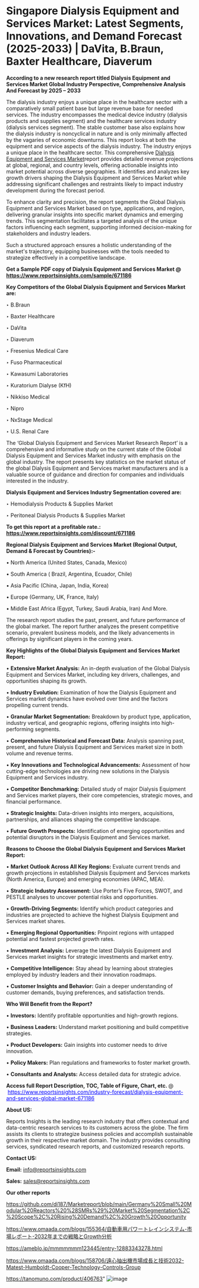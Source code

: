 # Singapore Dialysis Equipment and Services Market: Latest Segments, Innovations, and Demand Forecast (2025-2033) | DaVita, B.Braun, Baxter Healthcare, Diaverum

<strong>According to a new research report titled Dialysis Equipment and Services Market Global Industry Perspective, Comprehensive Analysis And Forecast by 2025 – 2033</strong>

The dialysis industry enjoys a unique place in the healthcare sector with a comparatively small patient base but large revenue base for needed services. The industry encompasses the medical device industry (dialysis products and supplies segment) and the healthcare services industry (dialysis services segment). The stable customer base also explains how the dialysis industry is noncyclical in nature and is only minimally affected by the vagaries of economic downturns. This report looks at both the equipment and service aspects of the dialysis industry. The industry enjoys a unique place in the healthcare sector. This comprehensive <a href=https://www.reportsinsights.com/sample/671186>Dialysis Equipment and Services Market</a>report provides detailed revenue projections at global, regional, and country levels, offering actionable insights into market potential across diverse geographies. It identifies and analyzes key growth drivers shaping the Dialysis Equipment and Services Market while addressing significant challenges and restraints likely to impact industry development during the forecast period.

To enhance clarity and precision, the report segments the Global Dialysis Equipment and Services Market based on type, applications, and region, delivering granular insights into specific market dynamics and emerging trends. This segmentation facilitates a targeted analysis of the unique factors influencing each segment, supporting informed decision-making for stakeholders and industry leaders.

Such a structured approach ensures a holistic understanding of the market's trajectory, equipping businesses with the tools needed to strategize effectively in a competitive landscape.

<strong>Get a Sample PDF copy of Dialysis Equipment and Services Market </strong><strong>@<a href=https://www.reportsinsights.com/sample/671186 style=color:#0000ff;> https://www.reportsinsights.com/sample/671186</a></strong></font>

<strong>Key Competitors of the Global Dialysis Equipment and Services Market are:</strong>

‣ B.Braun

‣ Baxter Healthcare

‣ DaVita

‣ Diaverum

‣ Fresenius Medical Care

‣ Fuso Pharmaceutical

‣ Kawasumi Laboratories

‣ Kuratorium Dialyse (KfH)

‣ Nikkiso Medical

‣ Nipro

‣ NxStage Medical

‣ U.S. Renal Care

The ‘Global Dialysis Equipment and Services Market Research Report’ is a comprehensive and informative study on the current state of the Global Dialysis Equipment and Services Market industry with emphasis on the global industry. The report presents key statistics on the market status of the global Dialysis Equipment and Services market manufacturers and is a valuable source of guidance and direction for companies and individuals interested in the industry.

<strong>Dialysis Equipment and Services Industry Segmentation covered are:</strong>

‣ Hemodialysis Products & Supplies Market

‣ Peritoneal Dialysis Products & Supplies Market

<strong>To get this report at a profitable rate.: <a href=https://www.reportsinsights.com/discount/671186 style=color:#0000ff;>https://www.reportsinsights.com/discount/671186</a></strong></font>

<strong>Regional Dialysis Equipment and Services Market (Regional Output, Demand &amp; Forecast by Countries):-</strong>

• North America (United States, Canada, Mexico)

• South America ( Brazil, Argentina, Ecuador, Chile)

• Asia Pacific (China, Japan, India, Korea)

• Europe (Germany, UK, France, Italy)

• Middle East Africa (Egypt, Turkey, Saudi Arabia, Iran) And More.

The research report studies the past, present, and future performance of the global market. The report further analyzes the present competitive scenario, prevalent business models, and the likely advancements in offerings by significant players in the coming years.

<strong>Key Highlights of the Global Dialysis Equipment and Services Market Report:</strong>

• <strong>Extensive Market Analysis:</strong> An in-depth evaluation of the Global Dialysis Equipment and Services Market, including key drivers, challenges, and opportunities shaping its growth.

• <strong>Industry Evolution:</strong> Examination of how the Dialysis Equipment and Services market dynamics have evolved over time and the factors propelling current trends.

• <strong>Granular Market Segmentation:</strong> Breakdown by product type, application, industry vertical, and geographic regions, offering insights into high-performing segments.

• <strong>Comprehensive Historical and Forecast Data:</strong> Analysis spanning past, present, and future Dialysis Equipment and Services market size in both volume and revenue terms.

• <strong>Key Innovations and Technological Advancements:</strong> Assessment of how cutting-edge technologies are driving new solutions in the Dialysis Equipment and Services industry.

• <strong>Competitor Benchmarking:</strong> Detailed study of major Dialysis Equipment and Services market players, their core competencies, strategic moves, and financial performance.

• <strong>Strategic Insights:</strong> Data-driven insights into mergers, acquisitions, partnerships, and alliances shaping the competitive landscape.

• <strong>Future Growth Prospects:</strong> Identification of emerging opportunities and potential disruptors in the Dialysis Equipment and Services market.

<strong>Reasons to Choose the Global Dialysis Equipment and Services Market Report:</strong>

• <strong>Market Outlook Across All Key Regions:</strong> Evaluate current trends and growth projections in established Dialysis Equipment and Services markets (North America, Europe) and emerging economies (APAC, MEA).

• <strong>Strategic Industry Assessment:</strong> Use Porter’s Five Forces, SWOT, and PESTLE analyses to uncover potential risks and opportunities.

• <strong>Growth-Driving Segments:</strong> Identify which product categories and industries are projected to achieve the highest Dialysis Equipment and Services market shares.

• <strong>Emerging Regional Opportunities:</strong> Pinpoint regions with untapped potential and fastest projected growth rates.

• <strong>Investment Analysis:</strong> Leverage the latest Dialysis Equipment and Services market insights for strategic investments and market entry.

• <strong>Competitive Intelligence:</strong> Stay ahead by learning about strategies employed by industry leaders and their innovation roadmaps.

• <strong>Customer Insights and Behavior:</strong> Gain a deeper understanding of customer demands, buying preferences, and satisfaction trends.

<strong>Who Will Benefit from the Report?</strong>

• <strong>Investors:</strong> Identify profitable opportunities and high-growth regions.

• <strong>Business Leaders:</strong> Understand market positioning and build competitive strategies.

• <strong>Product Developers:</strong> Gain insights into customer needs to drive innovation.

• <strong>Policy Makers:</strong> Plan regulations and frameworks to foster market growth.

• <strong>Consultants and Analysts:</strong> Access detailed data for strategic advice.
</ul>
<strong>Access full Report Description, TOC, Table of Figure, Chart, etc. </strong>@  <a href=https://www.reportsinsights.com/industry-forecast/dialysis-equipment-and-services-global-market-671186 style=color:#0000ff;>https://www.reportsinsights.com/industry-forecast/dialysis-equipment-and-services-global-market-671186</a></font>

<strong><strong>About US</strong>:</strong>

Reports Insights is the leading research industry that offers contextual and data-centric research services to its customers across the globe. The firm assists its clients to strategize business policies and accomplish sustainable growth in their respective market domain. The industry provides consulting services, syndicated research reports, and customized research reports.

<strong>Contact US:</strong>

<p class=""""><b>Email:</b> <a href=mailto:info@reportsinsights.com>info@reportsinsights.com</a></p>
<p class=""""><b>Sales:</b> <a href=mailto:sales@reportsinsights.com>sales@reportsinsights.com</a></p>

<strong>Our other reports</strong>

<a href=https://github.com/di187/Marketreport/blob/main/Germany%20Small%20Modular%20Reactors%20%28SMRs%29%20Market%20Segmentation%2C%20Scope%2C%20Rising%20Demand%2C%20Growth%20Opportunity>https://github.com/di187/Marketreport/blob/main/Germany%20Small%20Modular%20Reactors%20%28SMRs%29%20Market%20Segmentation%2C%20Scope%2C%20Rising%20Demand%2C%20Growth%20Opportunity</a>

<a href=https://www.omaada.com/blogs/155364/自動車用パワートレインシステム-市場レポート-2032年までの戦略とGrowth分析>https://www.omaada.com/blogs/155364/自動車用パワートレインシステム-市場レポート-2032年までの戦略とGrowth分析</a>

<a href=https://ameblo.jp/mmmmmmm123445/entry-12883343278.html>https://ameblo.jp/mmmmmmm123445/entry-12883343278.html</a>

<a href=https://www.omaada.com/blogs/158706/遠心抽出機市場成長と技術2032-Matest-Humboldt-Cooper-Technology-Controls-Group>https://www.omaada.com/blogs/158706/遠心抽出機市場成長と技術2032-Matest-Humboldt-Cooper-Technology-Controls-Group</a>

<a href=https://tanomuno.com/product/406763>https://tanomuno.com/product/406763</a>"
![image](https://github.com/user-attachments/assets/3d496d5b-d582-4938-97aa-8759f969aff5)
